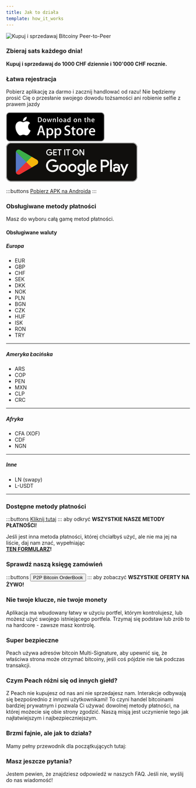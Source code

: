 ```yaml
---
title: Jak to działa
template: how_it_works
---
```


<!--[teaser]-->

![Kupuj i sprzedawaj Bitcoiny Peer-to-Peer](/img/how-it-works/buy-and-sell-bitcoin-peer-to-peer.png)

### Zbieraj sats <span>każdego dnia</span>!

**Kupuj i sprzedawaj do 1000 CHF dziennie i 100'000 CHF rocznie.**

<!--[easy_registration]-->

### Łatwa rejestracja

Pobierz aplikację za darmo i zacznij handlować od razu! Nie będziemy prosić Cię o przesłanie swojego dowodu tożsamości ani robienie selfie z prawem jazdy

<div>
  <div class="md:flex items-end">
    <a href="https://testflight.apple.com/join/wfSPFEWG"><img class="h-180px md:h-90px" src="/img/home/download-on-the-app-store.svg" alt="Pobierz w Apple Store"></a>
    <a class="md:ml-4" href="https://play.google.com/store/apps/details?id=com.peachbitcoin.peach.mainnet"><img class="h-180px md:h-90px" src="/img/home/get-it-on-google-play.svg" alt="Dostępne w Google Play"></a>
  </div>

:::buttons
[Pobierz APK na Androida](/apk/)
:::

</div>

<!--[payment_methods]-->

### Obsługiwane metody płatności

Masz do wyboru całą gamę metod płatności.<br>

#### Obsługiwane waluty

##### Europa

- EUR
- GBP
- CHF
- SEK
- DKK
- NOK
- PLN
- BGN
- CZK
- HUF
- ISK
- RON
- TRY

---

##### Ameryka Łacińska

- ARS
- COP
- PEN
- MXN
- CLP
- CRC

---

##### Afryka

- CFA (XOF)
- CDF
- NGN

---

##### Inne

- LN (swapy)
- L-USDT

---

### Dostępne metody płatności

:::buttons
[Kliknij tutaj](https://docs.google.com/spreadsheets/d/1uqotdlQ1woALJnsLOJMwe21J4KvTvv3cnEqERqCUicg/?usp=sharing)
:::
aby odkryć **WSZYSTKIE NASZE METODY PŁATNOŚCI**!

Jeśli jest inna metoda płatności, której chciałbyś użyć, ale nie ma jej na liście, daj nam znać, wypełniając
<br>
**[TEN FORMULARZ](https://ncxldazr6m4.typeform.com/to/SJljDnae)!**

### Sprawdź naszą księgę zamówień

:::buttons
<button class="btn" id="customBtn" onclick="window.location.href='/pl/kycfree-orderbook'">P2P Bitcoin OrderBook</button>
:::
aby zobaczyć **WSZYSTKIE OFERTY NA ŻYWO!**

<!--[self_custody]-->

### Nie twoje klucze, nie twoje monety

Aplikacja ma wbudowany łatwy w użyciu portfel, którym kontrolujesz, lub możesz użyć swojego istniejącego portfela. Trzymaj się podstaw lub zrób to na hardcore - zawsze masz kontrolę.

<!--[security]-->

### Super bezpieczne

Peach używa adresów bitcoin Multi-Signature, aby upewnić się, że właściwa strona może otrzymać bitcoiny, jeśli coś pójdzie nie tak podczas transakcji.

<!--[difference]-->

### Czym Peach różni się od innych giełd?

Z Peach nie kupujesz od nas ani nie sprzedajesz nam.
Interakcje odbywają się bezpośrednio z innymi użytkownikami!
To czyni handel bitcoinami bardziej prywatnym i pozwala Ci używać dowolnej metody płatności, na której możecie się obie strony zgodzić.
Naszą misją jest uczynienie tego jak najłatwiejszym i najbezpieczniejszym.

<!--[sounds_cool]-->

### Brzmi fajnie, ale jak to działa?

Mamy pełny przewodnik dla początkujących tutaj:

<!--[questions]-->

### Masz jeszcze pytania?

Jestem pewien, że znajdziesz odpowiedź w naszych FAQ.
Jeśli nie, wyślij do nas wiadomość!
